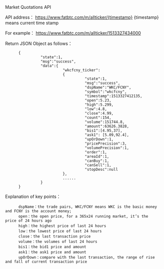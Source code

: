 Market Quotations API

API address：
          https://www.fatbtc.com/m/allticker/{timestamp}
         {timestamp} means current time stamp

For example：
          https://www.fatbtc.com/m/allticker/1513327434000
   

Return JSON Object as follows：

          {
                    "state":1,
                    "msg":"success",
                    "data":{
                              "wkcfcny_ticker":
                              {
                                        "state":1,
                                        "msg":"success",
                                        "dspName":"WKC/FCNY",
                                        "symbol":"wkcfcny",
                                        "timestamp":1513327412135,
                                        "open":5.23,
                                        "high":5.299,
                                        "low":4.8,
                                        "close":4.99,
                                        "count":154,
                                        "volume":151744.8,
                                        "amount":63626.3828,
                                        "bis1":[4.95,37],
                                        "ask1": [5.09,92.4],
                                        "upOrDown":1,
                                        "pricePrecision":3,
                                        "volumePrecision":1,
                                        "order":1,
                                        "areaId":1,
                                        "canBuy":1,
                                        "canSell":1,
                                        "stopDesc":null
                              },
                              ......
                    }
          }


Explanation of key points：

          dspName：the trade pairs, WKC/FCNY means WKC is the basic money and FCNY is the account money;
          open：the open price, for a 365x24 running market, it’s the price of 24 hours ago
          high：the highest price of last 24 hours
          low：the lowest price of last 24 hours
          close：the last transaction price
          volume：the volumes of last 24 hours
          bis1：the bid1 price and amount
          ask1：the ask1 price and amount
          upOrDown：compare with the last transaction, the range of rise and fall of current transaction price
